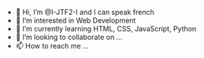 - 👋 Hi, I’m @I-JTF2-I and I can speak french
- 👀 I’m interested in Web Development
- 🌱 I’m currently learning HTML, CSS, JavaScript, Python
- 💞️ I’m looking to collaborate on ...
- 📫 How to reach me ...
